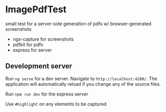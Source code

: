 # ImagePdfTest

small test for a server-side generation of pdfs w/ browser-generated screenshots

- ngx-capture for screenshots
- pdfkit for pdfs
- express for server

## Development server

Run `ng serve` for a dev server. Navigate to `http://localhost:4200/`. The application will automatically reload if you change any of the source files.

Run `npm run dev` for the express server

Use `#highlight` on any elements to be captured
